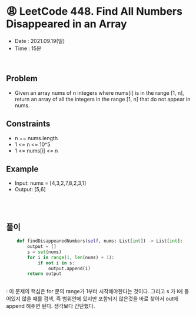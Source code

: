 # 😩 LeetCode 448. Find All Numbers Disappeared in an Array
- Date : 2021.09.19(일)
- Time : 15분
<br>

## Problem

- Given an array nums of n integers where nums[i] is in the range [1, n], return an array of all the integers in the range [1, n] that do not appear in nums.





## Constraints
- n == nums.length
- 1 <= n <= 10^5
- 1 <= nums[i] <= n

## Example

- Input: nums = [4,3,2,7,8,2,3,1]
- Output: [5,6]

<br><br>

## 풀이
```python
    def findDisappearedNumbers(self, nums: List[int]) -> List[int]:
        output = []
        s = set(nums)
        for i in range(1, len(nums) + 1):
            if not i in s:
                output.append(i)
        return output
        
```
: 이 문제의 핵심은 for 문의 range가 1부터 시작해야한다는 것이다. 그리고 s 가 i에 들어있지 않을 때를 검색, 즉 범위안에 있지만 포함되지 않은것을 바로 찾아서 out에 append 해주면 된다. 생각보다 간단했다. 